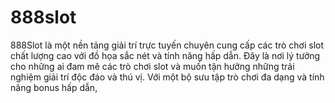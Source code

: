 # 888slot
888Slot là một nền tảng giải trí trực tuyến chuyên cung cấp các trò chơi slot chất lượng cao với đồ họa sắc nét và tính năng hấp dẫn. Đây là nơi lý tưởng cho những ai đam mê các trò chơi slot và muốn tận hưởng những trải nghiệm giải trí độc đáo và thú vị. Với một bộ sưu tập trò chơi đa dạng và tính năng bonus hấp dẫn, 
